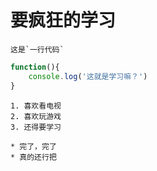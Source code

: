 # 要疯狂的学习

    这是`一行代码`

```javascript
function(){
    console.log('这就是学习嘛？')
}
```

```
1. 喜欢看电视
2. 喜欢玩游戏
3. 还得要学习
```

```
* 完了，完了
* 真的还行把
```
